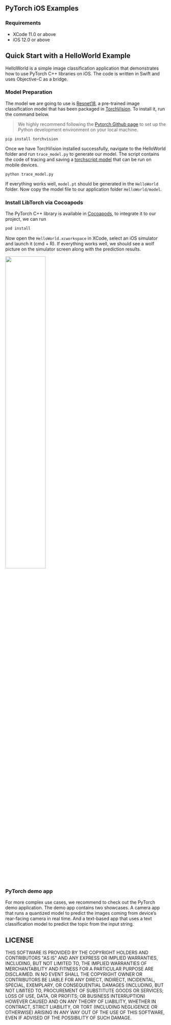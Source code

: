 ## PyTorch iOS Examples

### Requirements

- XCode 11.0 or above
- iOS 12.0 or above

## Quick Start with a HelloWorld Example

HelloWorld is a simple image classification application that demonstrates how to use PyTorch C++ libraries on iOS. The code is written in Swift and uses Objective-C as a bridge.

### Model Preparation

The model we are going to use is [Resnet18](https://pytorch.org/hub/pytorch_vision_resnet/), a pre-trained image classification model that has been packaged in [TorchVision](https://pytorch.org/docs/stable/torchvision/index.html). To install it, run the command below.

> We highly recommend following the [Pytorch Github page](https://github.com/pytorch/pytorch) to set up the Python development environment on your local machine. 

```shell
pip install torchvision
```

Once we have TorchVision installed successfully, navigate to the HelloWorld folder and run `trace_model.py` to generate our model. The script contains the code of tracing and saving a [torchscript model](https://pytorch.org/tutorials/beginner/Intro_to_TorchScript_tutorial.html) that can be run on mobile devices. 

```shell
python trace_model.py
```

If everything works well, `model.pt` should be generated in the `HelloWorld` folder. Now copy the model file to our application folder `HelloWorld/model`.

### Install LibTorch via Cocoapods

The PyTorch C++ library is available in [Cocoapods](https://cocoapods.org/), to integrate it to our project, we can run 

```ruby
pod install
```
Now open the `HelloWorld.xcworkspace` in XCode, select an iOS simulator and launch it (cmd + R). If everything works well, we should see a wolf picture on the simulator screen along with the prediction results.

<img src="https://github.com/pytorch/ios-demo-app/blob/master/HelloWorld/screenshot.png?raw=true" width="50%">

### PyTorch demo app

For more complex use cases, we recommend to check out the PyTorch demo application. The demo app contains two showcases. A camera app that runs a quantized model to predict the images coming from device’s rear-facing camera in real time.  And a text-based app that uses a text classification model to predict the topic from the input string.

## LICENSE

THIS SOFTWARE IS PROVIDED BY THE COPYRIGHT HOLDERS AND CONTRIBUTORS "AS IS"
AND ANY EXPRESS OR IMPLIED WARRANTIES, INCLUDING, BUT NOT LIMITED TO, THE
IMPLIED WARRANTIES OF MERCHANTABILITY AND FITNESS FOR A PARTICULAR PURPOSE
ARE DISCLAIMED. IN NO EVENT SHALL THE COPYRIGHT OWNER OR CONTRIBUTORS BE
LIABLE FOR ANY DIRECT, INDIRECT, INCIDENTAL, SPECIAL, EXEMPLARY, OR
CONSEQUENTIAL DAMAGES (INCLUDING, BUT NOT LIMITED TO, PROCUREMENT OF
SUBSTITUTE GOODS OR SERVICES; LOSS OF USE, DATA, OR PROFITS; OR BUSINESS
INTERRUPTION) HOWEVER CAUSED AND ON ANY THEORY OF LIABILITY, WHETHER IN
CONTRACT, STRICT LIABILITY, OR TORT (INCLUDING NEGLIGENCE OR OTHERWISE)
ARISING IN ANY WAY OUT OF THE USE OF THIS SOFTWARE, EVEN IF ADVISED OF THE
POSSIBILITY OF SUCH DAMAGE.
